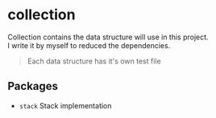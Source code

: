 # collection
Collection contains the data structure will use in this project.<br>
I write it by myself to reduced the dependencies.<br>
> Each data structure has it's own test file
## Packages
- `stack` Stack implementation
